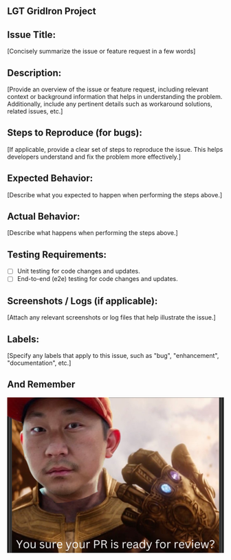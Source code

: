 ## LGT GridIron Project

## Issue Title:
[Concisely summarize the issue or feature request in a few words]

## Description:
[Provide an overview of the issue or feature request, including relevant context or background information that helps in understanding the problem. Additionally, include any pertinent details such as workaround solutions, related issues, etc.]

## Steps to Reproduce (for bugs):
[If applicable, provide a clear set of steps to reproduce the issue. This helps developers understand and fix the problem more effectively.]

## Expected Behavior:
[Describe what you expected to happen when performing the steps above.]

## Actual Behavior:
[Describe what happens when performing the steps above.]

## Testing Requirements:
- [ ] Unit testing for code changes and updates.
- [ ] End-to-end (e2e) testing for code changes and updates.

## Screenshots / Logs (if applicable):
[Attach any relevant screenshots or log files that help illustrate the issue.]

## Labels:
[Specify any labels that apply to this issue, such as "bug", "enhancement", "documentation", etc.]

## And Remember 
![Screenshot](/public/assets/storybook/shashi.png)
